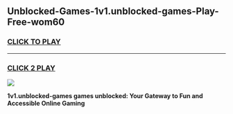 
## Unblocked-Games-1v1.unblocked-games-Play-Free-wom60
<h3>
<a href="https://premium76.site?title=1v1.unblocked-games&ref=19M">CLICK TO PLAY</a></h3>
<hr>

<h3>
<a href="https://premium76.site?title=1v1.unblocked-games&ref=19M">CLICK 2 PLAY</a>
  
</h3>

<a href="https://premium76.site?title=1v1.unblocked-games&ref=19M"><img src="https://clearcache.store/games.png"></a>


**1v1.unblocked-games games unblocked: Your Gateway to Fun and Accessible Online Gaming**
